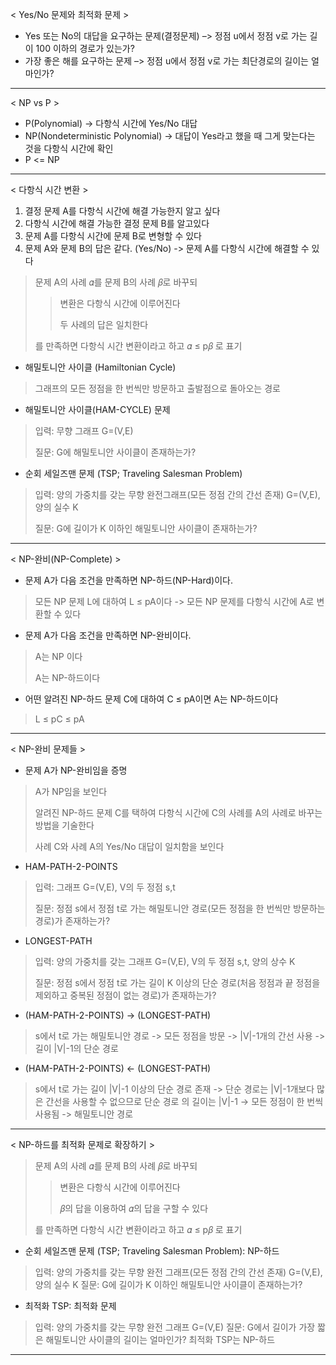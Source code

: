 < Yes/No 문제와 최적화 문제 >
- Yes 또는 No의 대답을 요구하는 문제(결정문제)
–> 정점 u에서 정점 v로 가는 길이 100 이하의 경로가 있는가?
- 가장 좋은 해를 요구하는 문제
–> 정점 u에서 정점 v로 가는 최단경로의 길이는 얼마인가?
---
< NP vs P >
- P(Polynomial)
-> 다항식 시간에 Yes/No 대답
- NP(Nondeterministic Polynomial)
-> 대답이 Yes라고 했을 때 그게 맞는다는 것을 다항식 시간에 확인
- P <= NP
---
< 다항식 시간 변환 >
1. 결정 문제 A를 다항식 시간에 해결 가능한지 알고 싶다 
2. 다항식 시간에 해결 가능한 결정 문제 B를 알고있다
3. 문제 A를 다항식 시간에 문제 B로 변형할 수 있다 
4. 문제 A와 문제 B의 답은 같다. (Yes/No)
-> 문제 A를 다항식 시간에 해결할 수 있다
>  문제 A의 사례 𝛼를 문제 B의 사례 𝛽로 바꾸되 
>> 변환은 다항식 시간에 이루어진다
>> 
>> 두 사례의 답은 일치한다
> 
> 를 만족하면 다항식 시간 변환이라고 하고 𝛼 ≤ p𝛽 로 표기
- 해밀토니안 사이클 (Hamiltonian Cycle)
> 그래프의 모든 정점을 한 번씩만 방문하고 출발점으로 돌아오는 경로
- 해밀토니안 사이클(HAM-CYCLE) 문제
> 입력: 무향 그래프 G=(V,E)
> 
> 질문: G에 해밀토니안 사이클이 존재하는가?
- 순회 세일즈맨 문제 (TSP; Traveling Salesman Problem)
> 입력: 양의 가중치를 갖는 무향 완전그래프(모든 정점 간의 간선 존재) G=(V,E), 양의 실수 K
> 
> 질문: G에 길이가 K 이하인 해밀토니안 사이클이 존재하는가?
---
< NP-완비(NP-Complete) >
- 문제 A가 다음 조건을 만족하면 NP-하드(NP-Hard)이다.
> 모든 NP 문제 L에 대하여 L ≤ pA이다 -> 모든 NP 문제를 다항식 시간에 A로 변환할 수 있다
- 문제 A가 다음 조건을 만족하면 NP-완비이다.
> A는 NP 이다
> 
> A는 NP-하드이다
- 어떤 알려진 NP-하드 문제 C에 대하여 C ≤ pA이면 A는 NP-하드이다
> L ≤ pC ≤ pA
---
< NP-완비 문제들 >
- 문제 A가 NP-완비임을 증명
> A가 NP임을 보인다
> 
> 알려진 NP-하드 문제 C를 택하여 다항식 시간에 C의 사례를 A의 사례로 바꾸는 방법을 기술한다
> 
> 사례 C와 사례 A의 Yes/No 대답이 일치함을 보인다
- HAM-PATH-2-POINTS
> 입력: 그래프 G=(V,E), V의 두 정점 s,t
> 
> 질문: 정점 s에서 정점 t로 가는 해밀토니안 경로(모든 정점을 한 번씩만 방문하는 경로)가 존재하는가?
- LONGEST-PATH
> 입력: 양의 가중치를 갖는 그래프 G=(V,E), V의 두 정점 s,t, 양의 상수 K
> 
> 질문: 정점 s에서 정점 t로 가는 길이 K 이상의 단순 경로(처음 정점과 끝 정점을 제외하고 중복된 정점이 없는 경로)가 존재하는가?
- (HAM-PATH-2-POINTS) -> (LONGEST-PATH)
> s에서 t로 가는 해밀토니안 경로 -> 모든 정점을 방문 -> |V|-1개의 간선 사용 -> 길이 |V|-1의 단순 경로
- (HAM-PATH-2-POINTS) <- (LONGEST-PATH)
> s에서 t로 가는 길이 |V|-1 이상의 단순 경로 존재 -> 단순 경로는 |V|-1개보다 많은 간선을 사용할 수 없으므로 단순 경로 의 길이는 |V|-1 -> 모든 정점이 한 번씩 사용됨 -> 해밀토니안 경로
---      
< NP-하드를 최적화 문제로 확장하기 >
>문제 A의 사례 𝛼를 문제 B의 사례 𝛽로 바꾸되 
>> 변환은 다항식 시간에 이루어진다
>> 
>> 𝛽의 답을 이용하여 𝛼의 답을 구할 수 있다
>
>를 만족하면 다항식 시간 변환이라고 하고 𝛼 ≤ p𝛽 로 표기
- 순회 세일즈맨 문제 (TSP; Traveling Salesman Problem): NP-하드
> 입력: 양의 가중치를 갖는 무향 완전 그래프(모든 정점 간의 간선 존재) G=(V,E), 양의 실수 K 
> 질문: G에 길이가 K 이하인 해밀토니안 사이클이 존재하는가?
- 최적화 TSP: 최적화 문제
> 입력: 양의 가중치를 갖는 무향 완전 그래프 G=(V,E)
> 질문: G에서 길이가 가장 짧은 해밀토니안 사이클의 길이는 얼마인가?
> 최적화 TSP는 NP-하드
---